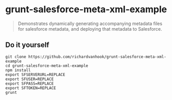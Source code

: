 # grunt-salesforce-meta-xml-example

> Demonstrates dynamically generating accompanying metadata files for salesforce metadata, and deploying that metadata to Salesforce.

## Do it yourself

```shell
git clone https://github.com/richardvanhook/grunt-salesforce-meta-xml-example
cd grunt-salesforce-meta-xml-example
npm install
export SFSERVERURL=REPLACE
export SFUSER=REPLACE
export SFPASS=REPLACE
export SFTOKEN=REPLACE
grunt
```
